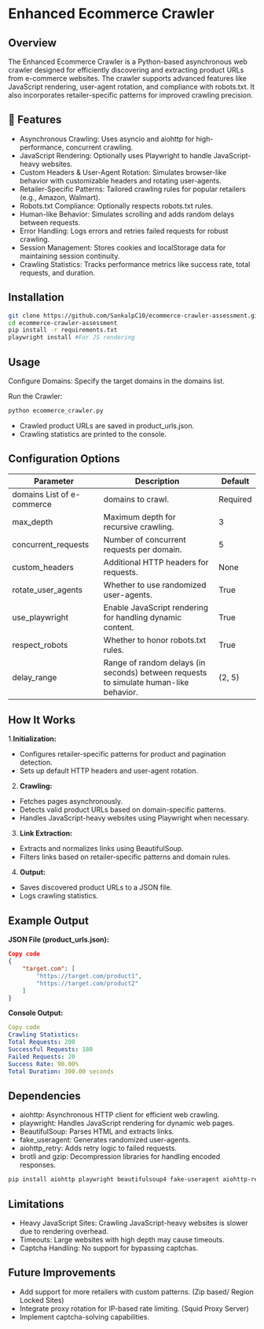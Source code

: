 # Enhanced Ecommerce Crawler

## Overview
The Enhanced Ecommerce Crawler is a Python-based asynchronous web crawler designed for efficiently discovering and extracting product URLs from e-commerce websites. The crawler supports advanced features like JavaScript rendering, user-agent rotation, and compliance with robots.txt. It also incorporates retailer-specific patterns for improved crawling precision.

## 🌟 Features
- Asynchronous Crawling: Uses asyncio and aiohttp for high-performance, concurrent crawling.
- JavaScript Rendering: Optionally uses Playwright to handle JavaScript-heavy websites.
- Custom Headers & User-Agent Rotation: Simulates browser-like behavior with customizable headers and rotating user-agents.
- Retailer-Specific Patterns: Tailored crawling rules for popular retailers (e.g., Amazon, Walmart).
- Robots.txt Compliance: Optionally respects robots.txt rules.
- Human-like Behavior: Simulates scrolling and adds random delays between requests.
- Error Handling: Logs errors and retries failed requests for robust crawling.
- Session Management: Stores cookies and localStorage data for maintaining session continuity.
- Crawling Statistics: Tracks performance metrics like success rate, total requests, and duration.


## Installation
```bash
git clone https://github.com/SankalpC10/ecommerce-crawler-assessment.git
cd ecommerce-crawler-assessment
pip install -r requirements.txt
playwright install #For JS rendering
```

## Usage
Configure Domains: Specify the target domains in the domains list.

Run the Crawler:

```bash
python ecommerce_crawler.py
```
- Crawled product URLs are saved in product_urls.json.
- Crawling statistics are printed to the console.

## Configuration Options

Parameter | Description |	Default
--- | --- | ---
domains	List of e-commerce | domains to crawl. |	Required
max_depth |	Maximum depth for recursive crawling. |	3
concurrent_requests |	Number of concurrent requests per domain. |	5
custom_headers |	Additional HTTP headers for requests. |	None
rotate_user_agents |	Whether to use randomized user-agents. |	True
use_playwright |	Enable JavaScript rendering for handling dynamic content. |	True
respect_robots |	Whether to honor robots.txt rules. |	True
delay_range |	Range of random delays (in seconds) between requests to simulate human-like behavior. |	(2, 5)


## How It Works
1.**Initialization:**

- Configures retailer-specific patterns for product and pagination detection.
- Sets up default HTTP headers and user-agent rotation.
2. **Crawling:**

- Fetches pages asynchronously.
- Detects valid product URLs based on domain-specific patterns.
- Handles JavaScript-heavy websites using Playwright when necessary.

3. **Link Extraction:**

- Extracts and normalizes links using BeautifulSoup.
- Filters links based on retailer-specific patterns and domain rules.

4. **Output:**

- Saves discovered product URLs to a JSON file.
- Logs crawling statistics.

## Example Output
**JSON File (product_urls.json):**

```json
Copy code
{
    "target.com": [
        "https://target.com/product1",
        "https://target.com/product2"
    ]
}
```

**Console Output:**

```yaml
Copy code
Crawling Statistics:
Total Requests: 200
Successful Requests: 180
Failed Requests: 20
Success Rate: 90.00%
Total Duration: 300.00 seconds
```

## Dependencies
- aiohttp: Asynchronous HTTP client for efficient web crawling.
- playwright: Handles JavaScript rendering for dynamic web pages.
- BeautifulSoup: Parses HTML and extracts links.
- fake_useragent: Generates randomized user-agents.
- aiohttp_retry: Adds retry logic to failed requests.
- brotli and gzip: Decompression libraries for handling encoded responses.

```bash
pip install aiohttp playwright beautifulsoup4 fake-useragent aiohttp-retry brotli
```

## Limitations
- Heavy JavaScript Sites: Crawling JavaScript-heavy websites is slower due to rendering overhead.
- Timeouts: Large websites with high depth may cause timeouts.
- Captcha Handling: No support for bypassing captchas.
  
## Future Improvements
- Add support for more retailers with custom patterns. (Zip based/ Region Locked Sites)
- Integrate proxy rotation for IP-based rate limiting. (Squid Proxy Server)
- Implement captcha-solving capabilities.


